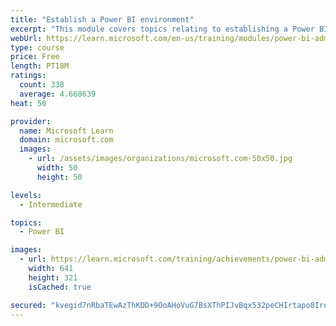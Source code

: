 ```yaml
---
title: "Establish a Power BI environment"
excerpt: "This module covers topics relating to establishing a Power BI environment within Office 365 containers."
webUrl: https://learn.microsoft.com/en-us/training/modules/power-bi-admin-environment/
type: course
price: Free
length: PT18M
ratings:
  count: 338
  average: 4.668639
heat: 50

provider:
  name: Microsoft Learn
  domain: microsoft.com
  images:
    - url: /assets/images/organizations/microsoft.com-50x50.jpg
      width: 50
      height: 50

levels:
  - Intermediate

topics:
  - Power BI

images:
  - url: https://learn.microsoft.com/training/achievements/power-bi-admin-environment-social.png
    width: 641
    height: 321
    isCached: true

secured: "kvegid7nRbaTEwAzThKDD+9OoAHoVuG7BsXThPIJvBqx532peCHIrtapo8IrdvCvPnflUlxt+PSGXOu5/Sbw9v9otqjaa8nZcCOnMeXbVQJZzTXwIozG2Cgx42JyWjSuBLs7SUSV9HzhFY320Gme8u26AyZLkVBdW6DF9AKKs6aLxbFz3awXwHKHnPnmCZzqdHZwloxzkuvowGB7nYnJeIx5JhpswmVMSEwrjtbqszcgtcG2eQsc8q+tbEnakoh7WE90EYDRCoeSYh+DzWYlJN6s0Se84zoK0FC2SSybILTKaj50CCI+Y/KO+zvtlkYU6+Pq0x9/fweeJ5Yxi05cFsXIHKdEDyMpS4FONw2nshl1y0rSlncdrmn+15yqXIGEnNrAV6s8KmpDJ6HukZjDI6n/TH8VoIpTMTGzwREupW4=;V/KpDlo2tRmWjj+jfOSgeg=="
---
```


